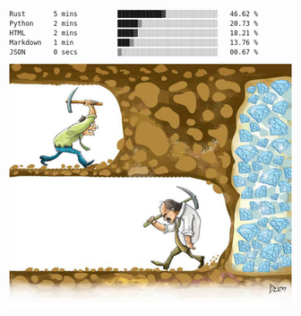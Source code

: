 <!--START_SECTION:waka-->

```txt
Rust       5 mins          ███████████▓░░░░░░░░░░░░░   46.62 %
Python     2 mins          █████▒░░░░░░░░░░░░░░░░░░░   20.73 %
HTML       2 mins          ████▓░░░░░░░░░░░░░░░░░░░░   18.21 %
Markdown   1 min           ███▒░░░░░░░░░░░░░░░░░░░░░   13.76 %
JSON       0 secs          ▒░░░░░░░░░░░░░░░░░░░░░░░░   00.67 %
```

<!--END_SECTION:waka-->
![](diamant.jpg)
